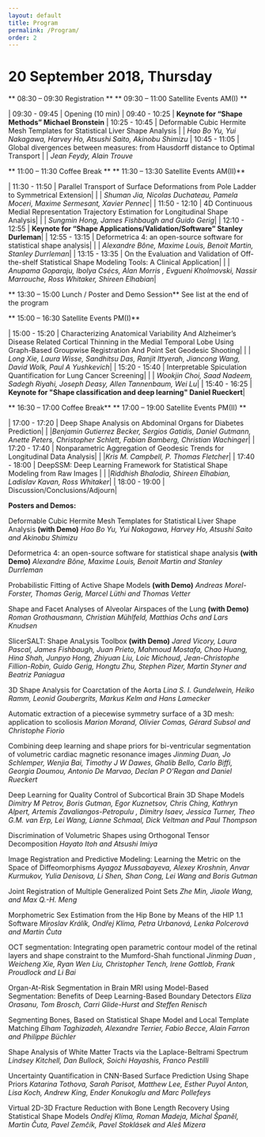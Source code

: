 ```yaml
---
layout: default
title: Program
permalink: /Program/
order: 2
---
```

# 20 September 2018, Thursday

** 08:30 – 09:30                   Registration **
** 09:30 – 11:00                   Satellite Events AM(I) **
 
| 09:30 - 09:45 | Opening  (10 min)
| 09:40 - 10:25 | **Keynote for “Shape Methods” Michael Bronstein** 
| 10:25 - 10:45 | Deformable Cubic Hermite Mesh Templates for Statistical Liver Shape Analysis
|               | *Hao Bo Yu, Yui Nakagawa, Harvey Ho, Atsushi Saito, Akinobu Shimizu*
| 10:45 - 11:05 | Global divergences between measures: from Hausdorff distance to Optimal Transport 
|               | *Jean Feydy, Alain Trouve*
 
** 11:00 – 11:30                   Coffee Break **
** 11:30 – 13:30                   Satellite Events AM(II)**
 
| 11:30 - 11:50 | Parallel Transport of Surface Deformations from Pole Ladder to Symmetrical Extension|
|               | *Shuman Jia, Nicolas Duchateau, Pamela Moceri, Maxime Sermesant, Xavier Pennec*|
| 11:50 - 12:10 | 4D Continuous Medial Representation Trajectory Estimation for Longitudinal Shape Analysis|
|               | *Sungmin Hong, James Fishbaugh and Guido Gerig*|
| 12:10 - 12:55 | **Keynote for “Shape Applications/Validation/Software” Stanley Durleman**|
| 12:55 - 13:15 | Deformetrica 4: an open-source software for statistical shape analysis|
|               | *Alexandre Bône, Maxime Louis, Benoit Martin, Stanley Durrleman*|
| 13:15 - 13:35 | On the Evaluation and Validation of Off-the-shelf Statistical Shape Modeling Tools: A Clinical Application|
|               | *Anupama Goparaju, Ibolya Csécs, Alan Morris , Evgueni Kholmovski, Nassir Marrouche, Ross Whitaker, Shireen Elhabian*|



** 13:30 – 15:00                   Lunch / Poster and Demo Session**
See list at the end of the program

** 15:00 – 16:30                   Satellite Events PM(I)**
 
| 15:00 - 15:20 | Characterizing Anatomical Variability And Alzheimer’s Disease Related Cortical Thinning in the Medial Temporal Lobe Using Graph-Based Groupwise Registration And Point Set Geodesic Shooting|
|               | *Long Xie, Laura Wisse, Sandhitsu Das, Ranjit Ittyerah, Jiancong Wang, David Wolk, Paul A Yushkevich*|
| 15:20 - 15:40 | Interpretable Spiculation Quantification for Lung Cancer Screening|
|               | *Wookjin Choi, Saad Nadeem, Sadegh Riyahi, Joseph Deasy, Allen Tannenbaum, Wei Lu*|
| 15:40 - 16:25 | **Keynote for "Shape classification and deep learning" Daniel Rueckert**|

** 16:30 – 17:00                   Coffee Break**
** 17:00 – 19:00                   Satellite Events PM(II)  **  
 
| 17:00 - 17:20 | Deep Shape Analysis on Abdominal Organs for Diabetes Prediction|
|               |*Benjamin Gutierrez Becker, Sergios Gatidis, Daniel Gutmann, Anette Peters, Christopher Schlett, Fabian Bamberg, Christian Wachinger*|
| 17:20 - 17:40 | Nonparametric Aggregation of Geodesic Trends for Longitudinal Data Analysis|
|               |*Kris M. Campbell, P. Thomas Fletcher*|
| 17:40 - 18:00 | DeepSSM: Deep Learning Framework for Statistical Shape Modeling from Raw Images |
|               |*Riddhish Bhalodia, Shireen Elhabian, Ladislav Kavan, Ross Whitaker*|
| 18:00 - 19:00 | Discussion/Conclusions/Adjourn|


**Posters and Demos:**
 
Deformable Cubic Hermite Mesh Templates for Statistical Liver Shape Analysis **(with Demo)**
*Hao Bo Yu, Yui Nakagawa, Harvey Ho, Atsushi Saito and Akinobu Shimizu*
 
Deformetrica 4: an open-source software for statistical shape analysis **(with Demo)**
*Alexandre Bône, Maxime Louis, Benoit Martin and Stanley Durrleman*

Probabilistic Fitting of Active Shape Models **(with Demo)**
*Andreas Morel-Forster, Thomas Gerig, Marcel Lüthi and Thomas Vetter*

Shape and Facet Analyses of Alveolar Airspaces of the Lung **(with Demo)**
*Roman Grothausmann, Christian Mühlfeld, Matthias Ochs and Lars Knudsen*
 
SlicerSALT: Shape AnaLysis Toolbox **(with Demo)**
*Jared Vicory, Laura Pascal, James  Fishbaugh, Juan Prieto, Mahmoud Mostafa, Chao Huang, Hina Shah, Junpyo Hong, Zhiyuan Liu, Loic Michoud, Jean-Christophe Fillion-Robin, Guido Gerig, Hongtu Zhu, Stephen Pizer, Martin Styner and Beatriz Paniagua*

3D Shape Analysis for Coarctation of the Aorta
*Lina S. I. Gundelwein, Heiko Ramm, Leonid Goubergrits, Markus Kelm and Hans Lamecker*

Automatic extraction of a piecewise symmetry surface of a 3D mesh: application to scoliosis
*Marion Morand, Olivier Comas, Gérard Subsol and Christophe Fiorio*

Combining deep learning and shape priors for bi-ventricular segmentation of volumetric cardiac magnetic resonance images
*Jinming Duan, Jo Schlemper, Wenjia Bai, Timothy J W Dawes, Ghalib Bello, Carlo Biffi, Georgia Doumou, Antonio De Marvao, Declan P O’Regan and Daniel Rueckert*

Deep Learning for Quality Control of Subcortical Brain 3D Shape Models
*Dimitry M Petrov, Boris Gutman, Egor Kuznetsov, Chris Ching, Kathryn Alpert, Artemis Zavaliangos-Petropulu , Dimitry Isaev, Jessica Turner,  Theo G.M. van Erp,  Lei Wang, Lianne Schmaal, Dick Veltman and Paul Thompson*

Discrimination of Volumetric Shapes using Orthogonal Tensor Decomposition
*Hayato Itoh and Atsushi Imiya*

Image Registration and Predictive Modeling: Learning the Metric on the Space of Diffeomorphisms
*Ayagoz Mussabayeva, Alexey Kroshnin, Anvar Kurmukov, Yulia Denisova, Li Shen, Shan Cong, Lei Wang and Boris Gutman*

Joint Registration of Multiple Generalized Point Sets
*Zhe Min, Jiaole Wang, and Max Q.-H. Meng*

Morphometric Sex Estimation from the Hip Bone by Means of the HIP 1.1 Software
*Miroslav Králík, Ondřej Klíma, Petra Urbanová, Lenka Polcerová and Martin Čuta*

OCT segmentation: Integrating open parametric contour model of the retinal layers and shape constraint to the Mumford-Shah functional
*Jinming Duan , Weicheng Xie, Ryan Wen Liu, Christopher Tench, Irene Gottlob, Frank Proudlock and Li Bai*

Organ-At-Risk Segmentation in Brain MRI using Model-Based Segmentation: Benefits of Deep Learning-Based Boundary Detectors
*Eliza Orasanu, Tom Brosch, Carri Glide-Hurst and Steffen Renisch*

Segmenting Bones, Based on Statistical Shape Model and Local Template Matching
*Elham Taghizadeh, Alexandre Terrier, Fabio Becce, Alain Farron and Philippe Büchler*

Shape Analysis of White Matter Tracts via the Laplace-Beltrami Spectrum
*Lindsey Kitchell, Dan Bullock, Soichi Hayashis, Franco Pestilli*

Uncertainty Quantification in CNN-Based Surface Prediction Using Shape Priors
*Katarina Tothova, Sarah Parisot, Matthew Lee, Esther Puyol Anton, Lisa Koch, Andrew King, Ender Konukoglu and Marc Pollefeys*

Virtual 2D-3D Fracture Reduction with Bone Length Recovery Using Statistical Shape Models
*Ondřej Klíma, Roman Madeja, Michal Španěl, Martin Čuta, Pavel Zemčík, Pavel Stoklásek and Aleš Mizera*

